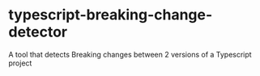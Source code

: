 # typescript-breaking-change-detector
A tool that detects Breaking changes between 2 versions of a Typescript project
